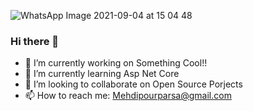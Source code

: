 
![WhatsApp Image 2021-09-04 at 15 04 48](https://user-images.githubusercontent.com/75223567/136922805-246c50b9-18d2-4d4a-b5c3-697821db184d.jpeg)


### Hi there 👋
 
- 🔭 I’m currently working on Something Cool!!
- 🌱 I’m currently learning Asp Net Core
- 👯 I’m looking to collaborate on Open Source Porjects
- 📫 How to reach me: Mehdipourparsa@gmail.com



<!--
**ParsaMehdipour/ParsaMehdipour** is a ✨ _special_ ✨ repository because its `README.md` (this file) appears on your GitHub profile.

Here are some ideas to get you started:

- 🔭 I’m currently working on ...
- 🌱 I’m currently learning ...
- 👯 I’m looking to collaborate on ...
- 🤔 I’m looking for help with ...
- 💬 Ask me about ...
- 📫 How to reach me: ...
- 😄 Pronouns: ...
- ⚡ Fun fact: ...
-->

